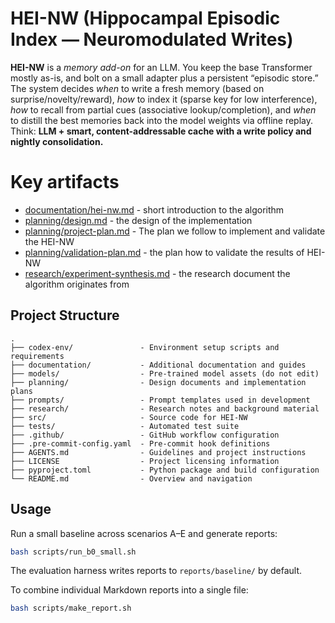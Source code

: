 # HEI-NW (Hippocampal Episodic Index — Neuromodulated Writes)

**HEI-NW** is a *memory add-on* for an LLM. You keep the base Transformer mostly as-is, and bolt on a small adapter plus a persistent “episodic store.” The system decides *when* to write a fresh memory (based on surprise/novelty/reward), *how* to index it (sparse key for low interference), *how* to recall from partial cues (associative lookup/completion), and *when* to distill the best memories back into the model weights via offline replay. Think: **LLM + smart, content-addressable cache with a write policy and nightly consolidation.**&#x20;

# Key artifacts
- [documentation/hei-nw.md](documentation/hei-nw.md) - short introduction to the algorithm
- [planning/design.md](planning/design.md) - the design of the implementation
- [planning/project-plan.md](planning/project-plan.md) - The plan we follow to implement and validate the HEI-NW
- [planning/validation-plan.md](planning/validation-plan.md) - the plan how to validate the results of HEI-NW
- [research/experiment-synthesis.md](research/experiment-synthesis.md) - the research document the algorithm originates from

## Project Structure

```text
.
├── codex-env/               - Environment setup scripts and requirements
├── documentation/           - Additional documentation and guides
├── models/                  - Pre-trained model assets (do not edit)
├── planning/                - Design documents and implementation plans
├── prompts/                 - Prompt templates used in development
├── research/                - Research notes and background material
├── src/                     - Source code for HEI-NW
├── tests/                   - Automated test suite
├── .github/                 - GitHub workflow configuration
├── .pre-commit-config.yaml  - Pre-commit hook definitions
├── AGENTS.md                - Guidelines and project instructions
├── LICENSE                  - Project licensing information
├── pyproject.toml           - Python package and build configuration
└── README.md                - Overview and navigation
```

## Usage

Run a small baseline across scenarios A–E and generate reports:

```bash
bash scripts/run_b0_small.sh
```

The evaluation harness writes reports to `reports/baseline/` by default.

To combine individual Markdown reports into a single file:

```bash
bash scripts/make_report.sh
```

